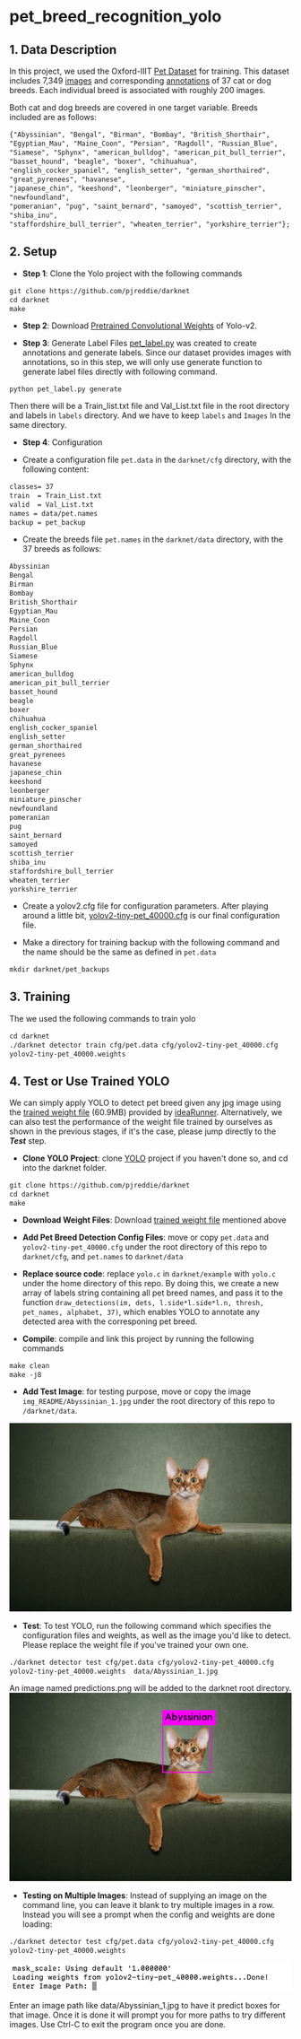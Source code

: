 # pet_breed_recognition_yolo

## 1. Data Description

In this project, we used the Oxford-IIIT [Pet Dataset](https://www.robots.ox.ac.uk/~vgg/data/pets/) for training.
This dataset includes 7,349 [images](https://www.robots.ox.ac.uk/~vgg/data/pets/data/images.tar.gz) and corresponding [annotations](https://www.robots.ox.ac.uk/~vgg/data/pets/data/annotations.tar.gz) of 37 cat or dog breeds. Each individual breed is associated with roughly 200 images.

Both cat and dog breeds are covered in one target variable. Breeds included are as follows:
```
{"Abyssinian", "Bengal", "Birman", "Bombay", "British_Shorthair", 
"Egyptian_Mau", "Maine_Coon", "Persian", "Ragdoll", "Russian_Blue", 
"Siamese", "Sphynx", "american_bulldog", "american_pit_bull_terrier", 
"basset_hound", "beagle", "boxer", "chihuahua", "english_cocker_spaniel", "english_setter", "german_shorthaired", "great_pyrenees", "havanese", 
"japanese_chin", "keeshond", "leonberger", "miniature_pinscher", "newfoundland", 
"pomeranian", "pug", "saint_bernard", "samoyed", "scottish_terrier", "shiba_inu",
"staffordshire_bull_terrier", "wheaten_terrier", "yorkshire_terrier"};
```

## 2. Setup
* **Step 1**: Clone the Yolo project with the following commands
```
git clone https://github.com/pjreddie/darknet
cd darknet
make
```
* **Step 2**: Download [Pretrained Convolutional Weights](https://github.com/ideaRunner/yolo-pet/releases/download/0.0.1/yolov2-tiny-pet_40000.weights) of Yolo-v2.

* **Step 3**: Generate Label Files
[pet_label.py](https://github.com/pikapikasecoy/pet_breed_recognition_yolo/blob/763be5413623438680ac9dd3f87a59f9b178d077/pet_label.py) was created to create annotations and generate labels. Since our dataset provides images with annotations, so in this step, we will only use generate function to generate label files directly with following command.
```
python pet_label.py generate
```
Then there will be a Train_list.txt file and Val_List.txt file in the root directory and labels in ```labels``` directory. And we have to keep ```labels``` and ```Images``` In the same directory.

* **Step 4**: Configuration

- Create a configuration file ```pet.data``` in the ```darknet/cfg``` directory, with the following content:
```
classes= 37
train  = Train_List.txt
valid  = Val_List.txt
names = data/pet.names
backup = pet_backup
```
- Create the breeds file ```pet.names``` in the ```darknet/data``` directory, with the 37 breeds as follows:
    
```
Abyssinian
Bengal
Birman
Bombay
British_Shorthair
Egyptian_Mau
Maine_Coon
Persian
Ragdoll
Russian_Blue
Siamese
Sphynx
american_bulldog
american_pit_bull_terrier
basset_hound
beagle
boxer
chihuahua
english_cocker_spaniel
english_setter
german_shorthaired
great_pyrenees
havanese
japanese_chin
keeshond
leonberger
miniature_pinscher
newfoundland
pomeranian
pug
saint_bernard
samoyed
scottish_terrier
shiba_inu
staffordshire_bull_terrier
wheaten_terrier
yorkshire_terrier
```
- Create a yolov2.cfg file for configuration parameters. After playing around a little bit, [yolov2-tiny-pet_40000.cfg](https://github.com/pikapikasecoy/pet_breed_recognition_yolo/blob/763be5413623438680ac9dd3f87a59f9b178d077/yolov2-tiny-pet_40000.cfg) is our final configuration file.

- Make a directory for training backup with the following command and the name should be the same as defined in ```pet.data```
```
mkdir darknet/pet_backups
```

## 3. Training
The we used the following commands to train yolo
```
cd darknet 
./darknet detector train cfg/pet.data cfg/yolov2-tiny-pet_40000.cfg yolov2-tiny-pet_40000.weights 
```

## 4. Test or Use Trained YOLO 

We can simply apply YOLO to detect pet breed given any jpg image using the [trained weight file](https://github.com/ideaRunner/yolo-pet/releases/download/0.0.1/yolov2-tiny-pet_40000.weights) (60.9MB) provided by [ideaRunner](https://github.com/ideaRunner). Alternatively, we can also test the performance of the weight file trained by ourselves as shown in the previous stages, if it's the case, please jump directly to the ***Test*** step.

* **Clone YOLO Project**: clone [YOLO](https://pjreddie.com/darknet/yolo/) project if you haven't done so, and cd into the darknet folder.
```
git clone https://github.com/pjreddie/darknet
cd darknet
make
```

* **Download Weight Files**: Download [trained weight file](https://github.com/ideaRunner/yolo-pet/releases/download/0.0.1/yolov2-tiny-pet_40000.weights) mentioned above

* **Add Pet Breed Detection Config Files**: move or copy ```pet.data``` and ```yolov2-tiny-pet_40000.cfg``` under the root directory of this repo to ```darknet/cfg```, and ```pet.names``` to ```darknet/data```

* **Replace source code**: replace ```yolo.c``` in ```darknet/example``` with ```yolo.c``` under the home directory of this repo. By doing this, we create a new array of labels string containing all pet breed names, and pass it to the function ```draw_detections(im, dets, l.side*l.side*l.n, thresh, pet_names, alphabet, 37)```, which enables YOLO to annotate any detected area with the corresponing pet breed.

* **Compile**: compile and link this project by running the following commands
```
make clean
make -j8
```

* **Add Test Image**: for testing purpose, move or copy the image ```img_README/Abyssinian_1.jpg``` under the root directory of this repo to ```/darknet/data```.

![alt text](https://github.com/pikapikasecoy/pet_breed_recognition_yolo/blob/main/img_README/Abyssinian_1.jpg)

* **Test**: To test YOLO, run the following command which specifies the configuration files and weights, as well as the image you'd like to detect. Please replace the weight file if you've trained your own one.
```
./darknet detector test cfg/pet.data cfg/yolov2-tiny-pet_40000.cfg yolov2-tiny-pet_40000.weights  data/Abyssinian_1.jpg
```
An image named predictions.png will be added to the darknet root directory.
![alt text](https://github.com/pikapikasecoy/pet_breed_recognition_yolo/blob/main/img_README/predictions.jpg)

* **Testing on Multiple Images**: Instead of supplying an image on the command line, you can leave it blank to try multiple images in a row. Instead you will see a prompt when the config and weights are done loading:
```
./darknet detector test cfg/pet.data cfg/yolov2-tiny-pet_40000.cfg yolov2-tiny-pet_40000.weights  
```
![alt text](https://github.com/pikapikasecoy/pet_breed_recognition_yolo/blob/main/img_README/multiple_img_demo.png)

Enter an image path like data/Abyssinian_1.jpg to have it predict boxes for that image. Once it is done it will prompt you for more paths to try different images. Use Ctrl-C to exit the program once you are done.
